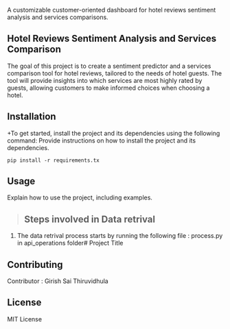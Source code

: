 
A customizable customer-oriented dashboard for hotel reviews sentiment analysis and services comparisons.
## Hotel Reviews Sentiment Analysis and Services Comparison
The goal of this project is to create a sentiment predictor and a services comparison tool for hotel reviews, tailored to the needs of hotel guests. The tool will provide insights into which services are most highly rated by guests, allowing customers to make informed choices when choosing a hotel.

## Installation



+To get started, install the project and its dependencies using the following command:
Provide instructions on how to install the project and its dependencies.
```
pip install -r requirements.tx
```

## Usage

Explain how to use the project, including examples.
> ## Steps involved in Data retrival
1) The data retrival process starts by running the following file : 
    process.py in api_operations folder# Project Title

## Contributing

Contributor : Girish Sai Thiruvidhula

## License
MIT License
